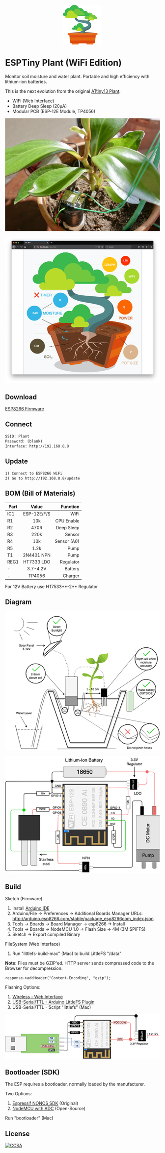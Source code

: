<p align="center"><img src="Web/img/icon.png?raw=true"></p>

# ESPTiny Plant (WiFi Edition)

Monitor soil moisture and water plant. Portable and high efficiency with lithium-ion batteries.

This is the next evolution from the original [ATtiny13 Plant](https://github.com/dimecho/ATtiny13-Plant).

- WiFi (Web Interface)
- Battery Deep Sleep (20μA)
- Modular PCB (ESP-12E Module, TP4056)

![Photo](Web/img/photo.jpg?raw=true)

![GUI](Web/img/interface.png?raw=true)

## Download

[ESP8266 Firmware](../../releases/download/1.0/ESPTiny-Plant-Firmware.zip)

## Connect

    SSID: Plant
    Password: (blank)
    Interface: http://192.168.8.8

## Update

    1) Connect to ESP8266 WiFi
    2) Go to http://192.168.8.8/update

## BOM (Bill of Materials)

| Part  | Value       | Function      |
| ----- |:-----------:| -------------:|
| IC1   | ESP-12E/F/S | WiFi		  |
| R1    | 10k         | CPU Enable	  |
| R2 	| 470R		  | Deep Sleep	  |
| R3 	| 220k   	  | Sensor        |
| R4 	| 10k   	  | Sensor (A0)   |
| R5 	| 1.2k   	  | Pump	      |
| T1    | 2N4401 NPN  | Pump          |
| REG1 	| HT7333 LDO  | Regulator     |
| -     | 3.7-4.2V    | Battery		  |
| -     | TP4056      | Charger		  |

For 12V Battery use HT7533**-2** Regulator

## Diagram

![Diagram](Web/img/diagram.png?raw=true)

![Technical](Web/img/technical.png?raw=true)

## Build

Sketch (Firmware)

1. Install [Arduino IDE](https://www.arduino.cc/en/main/software)
2. Arduino/File -> Preferences -> Additional Boards Manager URLs: http://arduino.esp8266.com/stable/package_esp8266com_index.json
3. Tools -> Boards -> Board Manager -> esp8266 -> Install
4. Tools -> Boards -> NodeMCU 1.0 -> Flash Size -> 4M (3M SPIFFS)
5. Sketch -> Export compiled Binary

FileSystem (Web Interface)

1. Run "littlefs-build-mac" (Mac) to build LittleFS "/data"

**Note:** Files must be GZIP'ed. HTTP server sends compressed code to the Browser for decompression.
```
response->addHeader("Content-Encoding", "gzip");
```

Flashing Options:

1. [Wireless - Web Interface](http://192.168.8.8/update)
2. [USB-Serial/TTL - Arduino LittleFS Plugin](https://github.com/earlephilhower/arduino-esp8266littlefs-plugin)
3. USB-Serial/TTL - Script "littlefs" (Mac)

![Flash](Web/img/flash.png?raw=true)

## Bootloader (SDK)

The ESP requires a bootloader, normally loaded by the manufacturer.

Two Options:

1. [Espressif NONOS SDK](https://www.espressif.com/en/support/download/sdks-demos) (Original)
2. [NodeMCU with ADC](https://nodemcu-build.com) (Open-Source)

Run "bootloader" (Mac)

## License

[![CCSA](https://licensebuttons.net/l/by-sa/4.0/88x31.png)](https://creativecommons.org/licenses/by-sa/4.0/legalcode)
